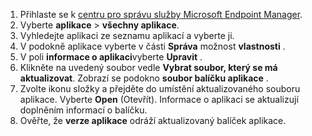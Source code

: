 
1. Přihlaste se k [centru pro správu služby Microsoft Endpoint Manager](https://go.microsoft.com/fwlink/?linkid=2109431).
2. Vyberte **aplikace** > **všechny aplikace**.
3. Vyhledejte aplikaci ze seznamu aplikací a vyberte ji.  
4. V podokně aplikace vyberte v části **Správa** možnost **vlastnosti** .
5. V poli **informace o aplikaci**vyberte **Upravit** .  
6. Klikněte na uvedený soubor vedle **Vybrat soubor, který se má aktualizovat**. Zobrazí se podokno **soubor balíčku aplikace** .
7. Zvolte ikonu složky a přejděte do umístění aktualizovaného souboru aplikace. Vyberte **Open** (Otevřít). Informace o aplikaci se aktualizují doplněním informací o balíčku.  
8. Ověřte, že **verze aplikace** odráží aktualizovaný balíček aplikace.